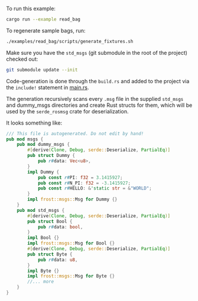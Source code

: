 
To run this example:
```bash
cargo run --example read_bag
```

To regenerate sample bags, run:
```bash
./examples/read_bag/scripts/generate_fixtures.sh
```

Make sure you have the `std_msgs` (git submodule in the root of the project) checked out:
```bash
git submodule update --init
```

Code-generation is done through the `build.rs` and added to the project via the `include!` statement in [main.rs](src/main.rs).

The generation recursively scans every `.msg` file in the supplied `std_msgs` and dummy_msgs directories and create Rust structs for them, which will be used by the `serde_rosmsg` crate for deserialization. 

It looks something like:

```rust
/// This file is autogenerated. Do not edit by hand!
pub mod msgs {
    pub mod dummy_msgs {
        #[derive(Clone, Debug, serde::Deserialize, PartialEq)]
        pub struct Dummy {
            pub r#data: Vec<u8>,
        }
        impl Dummy {
            pub const r#PI: f32 = 3.1415927;
            pub const r#N_PI: f32 = -3.1415927;
            pub const r#HELLO: &'static str = &"WORLD";
        }
        impl frost::msgs::Msg for Dummy {}
    }
    pub mod std_msgs {
        #[derive(Clone, Debug, serde::Deserialize, PartialEq)]
        pub struct Bool {
            pub r#data: bool,
        }
        impl Bool {}
        impl frost::msgs::Msg for Bool {}
        #[derive(Clone, Debug, serde::Deserialize, PartialEq)]
        pub struct Byte {
            pub r#data: u8,
        }
        impl Byte {}
        impl frost::msgs::Msg for Byte {}
        //... more 
    }
}
```